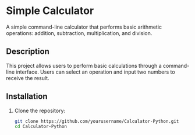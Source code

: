 # Simple Calculator

A simple command-line calculator that performs basic arithmetic operations: addition, subtraction, multiplication, and division.

## Description

This project allows users to perform basic calculations through a command-line interface. Users can select an operation and input two numbers to receive the result.

## Installation

1. Clone the repository:
   ```bash
   git clone https://github.com/yourusername/Calculator-Python.git
   cd Calculator-Python
